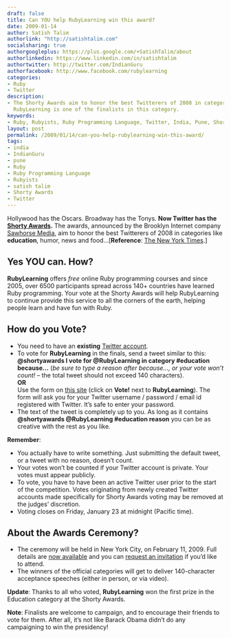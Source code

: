 ```yaml
---
draft: false
title: Can YOU help RubyLearning win this award?
date: 2009-01-14
author: Satish Talim
authorlink: "http://satishtalim.com"
socialsharing: true
authorgoogleplus: https://plus.google.com/+SatishTalim/about
authorlinkedin: https://www.linkedin.com/in/satishtalim
authortwitter: http://twitter.com/IndianGuru
authorfacebook: http://www.facebook.com/rubylearning
categories:
- Ruby
- Twitter
description:
- The Shorty Awards aim to honor the best Twitterers of 2008 in categories like education.
  RubyLearning is one of the finalists in this category.
keywords:
- Ruby, Rubyists, Ruby Programming Language, Twitter, India, Pune, Shorty Awards, IndianGuru, Satish Talim
layout: post
permalink: /2009/01/14/can-you-help-rubylearning-win-this-award/
tags:
- india
- IndianGuru
- pune
- Ruby
- Ruby Programming Language
- Rubyists
- satish talim
- Shorty Awards
- Twitter
---
```

Hollywood has the Oscars. Broadway has the Tonys. **Now Twitter has the
[Shorty Awards](http://shortyawards.com/).** <!--more-->The awards, announced by
the Brooklyn Internet company [Sawhorse Media](http://sawhorsemedia.com/), aim to honor the best Twitterers of
2008 in categories like **education**, humor, news and
food…[**Reference**: [The New York Times](http://bits.blogs.nytimes.com/2008/12/15/from-the-twitterspere-tropies-for-the-best-tweets/).]

## Yes YOU can. How?
**RubyLearning** offers *free* online Ruby programming courses and since
2005, over 6500 participants spread across 140+ countries have learned
Ruby programming. Your vote at the Shorty Awards will help RubyLearning
to continue provide this service to all the corners of the earth,
helping people learn and have fun with Ruby.

## How do you Vote?

-   You need to have an **existing** [Twitter
    account](http://twitter.com/).
-   To vote for **RubyLearning** in the finals, send a tweet similar to
    this: **@shortyawards I vote for @RubyLearning in category
    \#education because…** (*be sure to type a reason after because…, or
    your vote won’t count!* – the total tweet should not exceed 140
    characters).\
    **OR**\
    Use the form on [this
    site](http://shortyawards.com/category/education) (click on
    **Vote!** next to **RubyLearning**). The form will ask you for your
    Twitter username / password / email id registered with Twitter. It’s
    safe to enter your password.
-   The text of the tweet is completely up to you. As long as it
    contains **@shortyawards @RubyLearning \#education reason** you can
    be as creative with the rest as you like.

**Remember**:

-   You actually have to write something. Just submitting the default
    tweet, or a tweet with no reason, doesn’t count.
-   Your votes won’t be counted if your Twitter account is private. Your
    votes must appear publicly.
-   To vote, you have to have been an active Twitter user prior to the
    start of the competition. Votes originating from newly created
    Twitter accounts made specifically for Shorty Awards voting may be
    removed at the judges’ discretion.
-   Voting closes on Friday, January 23 at midnight (Pacific time).

## About the Awards Ceremony?

-   The ceremony will be held in New York City, on February 11, 2009.
    Full details are [now
    available](http://shortyawards.com/awards-ceremony) and you can
    [request an
    invitation](http://shortyawards.com/request-an-invitation) if you’d
    like to attend.
-   The winners of the official categories will get to deliver
    140-character acceptance speeches (either in person, or via video).

**Update**: Thanks to all who voted, **RubyLearning** won the first
prize in the Education category at the Shorty Awards.

**Note**: Finalists are welcome to campaign, and to encourage their
friends to vote for them. After all, it’s not like Barack Obama didn’t
do any campaigning to win the presidency!

